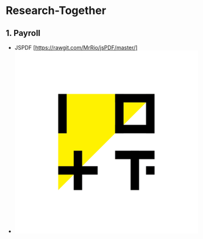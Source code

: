 # Research-Together

## 1. Payroll
* JSPDF [https://rawgit.com/MrRio/jsPDF/master/]
* ![alt text](https://github.com/ioio-creative/Research-Together/blob/master/img/ioiocreative_logo-08.png)
